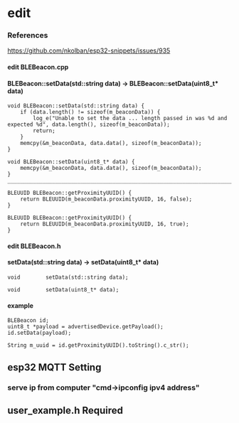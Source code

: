 # edit
### References
https://github.com/nkolban/esp32-snippets/issues/935

#### edit BLEBeacon.cpp
#### BLEBeacon::setData(std::string data) -> BLEBeacon::setData(uint8_t* data)

```
void BLEBeacon::setData(std::string data) {
	if (data.length() != sizeof(m_beaconData)) {
		log_e("Unable to set the data ... length passed in was %d and expected %d", data.length(), sizeof(m_beaconData));
		return;
	}
	memcpy(&m_beaconData, data.data(), sizeof(m_beaconData));
} 

void BLEBeacon::setData(uint8_t* data) {
	memcpy(&m_beaconData, data.data(), sizeof(m_beaconData));
}
________________________________________________________________________

BLEUUID BLEBeacon::getProximityUUID() {
	return BLEUUID(m_beaconData.proximityUUID, 16, false);
}

BLEUUID BLEBeacon::getProximityUUID() {
	return BLEUUID(m_beaconData.proximityUUID, 16, true);
}

```
#### edit BLEBeacon.h
#### setData(std::string data) -> setData(uint8_t* data)

```
void        setData(std::string data);

void        setData(uint8_t* data);
```

#### example
```
BLEBeacon id;
uint8_t *payload = advertisedDevice.getPayload();
id.setData(payload);

String m_uuid = id.getProximityUUID().toString().c_str();

```

## esp32 MQTT Setting
### serve ip from computer "cmd->ipconfig ipv4 address"

## user_example.h Required